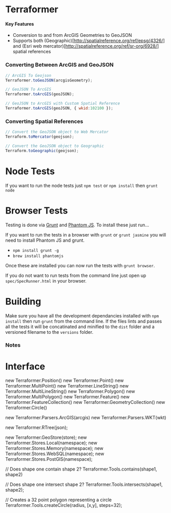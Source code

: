# Terraformer

#### Key Features

* Conversion to and from ArcGIS Geometries to GeoJSON
* Supports both (Geographic)[http://spatialreference.org/ref/epsg/4326/] and (Esri web mercator)[http://spatialreference.org/ref/sr-org/6928/] spatial references

### Converting Between ArcGIS and GeoJSON

```javascript
// ArcGIS To Geojson
Terraformer.toGeoJSON(arcgisGeometry);

// GeoJSON To ArcGIS
Terraformer.toArcGIS(geoJSON);

// GeoJSON to ArcGIS with Custom Spatial Reference
Terraformer.toArcGIS(geoJSON, { wkid:102100 });
```

### Converting Spatial References
```javascript
// Convert the GeoJSON object to Web Mercator
Terraform.toMercator(geojson);

// Convert the GeoJSON object to Geographic
Terraform.toGeographic(geojson);
```

# Node Tests
If you want to run the node tests just `npm test` or `npm install` then `grunt node`

# Browser Tests

Testing is done via [Grunt](http://gruntjs.com/) and [Phantom JS](http://phantomjs.org/). To install these just run...

If you want to run the tests in a browser with `grunt` or `grunt jasmine` you will need to install Phantom JS and grunt.

* `npm install grunt -g`
* `brew install phantomjs`

Once these are installed you can now run the tests with `grunt browser`.

If you do not want to run tests from the command line just open up `spec/SpecRunner.html` in your browser.

# Building

Make sure you have all the development dependancies installed with `npm install` then run `grunt` from the command line. If the files lints and passes all the tests it will be concatinated and minified to the `dist` folder and a versioned filename to the `versions` folder.

### Notes
# Interface
new Terraformer.Position()
new Terraformer.Point()
new Terraformer.MultiPoint()
new Terraformer.LineString()
new Terraformer.MultiLineString()
new Terraformer.Polygon()
new Terraformer.MultiPolygon()
new Terraformer.Feature()
new Terraformer.FeatureCollection()
new Terraformer.GeometryCollection()
new Terraformer.Circle()

new Terraformer.Parsers.ArcGIS(arcgis)
new Terraformer.Parsers.WKT(wkt)

new Terraformer.RTree(json);

new Terraformer.GeoStore(store);
new Terraformer.Stores.Local(namespace);
new Terraformer.Stores.Memory(namespace);
new Terraformer.Stores.WebSQL(namespace);
new Terraformer.Stores.PostGIS(namespace);

// Does shape one contain shape 2?
Terraformer.Tools.contains(shape1, shape2)

// Does shape one intersect shape 2?
Terraformer.Tools.intersects(shape1, shape2);

// Creates a 32 point polygon representing a circle
Terraformer.Tools.createCircle(radius, [x,y], steps=32);
